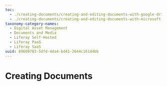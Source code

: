 ```yaml
---
toc:
  - ./creating-documents/creating-and-editing-documents-with-google-drive.md
  - ./creating-documents/creating-and-editing-documents-with-microsoft-office-365.md
taxonomy-category-names:
  - Digital Asset Management
  - Documents and Media
  - Liferay Self-Hosted
  - Liferay PaaS
  - Liferay SaaS
uuid: 89609783-5dfd-4da4-bd41-2644c161d4bb
---
```

# Creating Documents

